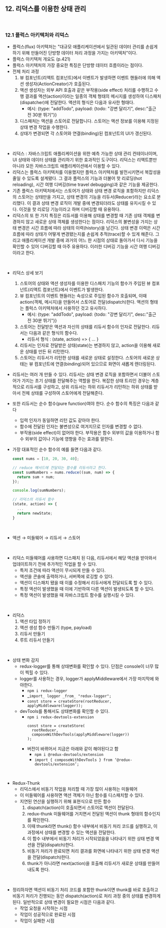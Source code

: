 ## 12. 리덕스를 이용한 상태 관리

<br>

### 12.1 플럭스 아키텍처와 리덕스

- 플럭스(flux) 아키텍처는 "대규모 애플리케이션에서 일관된 데이터 관리를 손쉽게 하기 위해 만들어진 단방향 데이터 처리 과정을 가지는 아키텍처"이다.
- 플럭스 아키텍처 개요도 (p.421)
- 플럭스 아키텍처의 가장 중요한 특징은 단방향 데이터 흐름이라는 점이다.
- 전체 처리 과정
  1. 뷰 컴포넌트(리액트 컴포넌트)에서 이벤트가 발생하면 이벤트 핸들러에 의해 액션 생성자(ActionCreator)가 호출된다.
  2. 액션 생성자는 외부 API 호출과 같은 부작용(side effect) 처리를 수행하고 수행 결과를 액션(action)이라는 일종의 객체 형태의 메시지를 생성하여 디스패처(dispatcher)에 전달한다. 액션의 형식은 다음과 유사한 형태다.
     - 예시: {type: "addTodo", payload: {todo: "강변 달리기", desc:"출근 전 30분 뛰기"}}
  3. 디스패처는 액션을 스토어로 전달합니다. 스토어는 액션 정보를 이용해 지정된 상태 변경 작업을 수행한다.
  4. 상태가 변경되면 각 스토어와 연결(binding)된 컴포넌트의 UI가 갱신된다.

<br>

- 리덕스 : 자바스크립트 애플리케이션을 위한 예측 가능한 상태 관리 컨테이너이며, UI 상태와 데이터 상태를 관리하기 위한 효과적인 도구이다. 리덕스는 리액트뿐만 아니라 모든 자바스크립트 애플리케이션에서 이용할 수 있다.
- 리덕스는 플럭스 아키텍처를 이용했지만 플럭스 아키텍처를 발전시키면서 복잡성을 줄일 수 있도록 설계됐다. 그 결과 플럭스의 기능과 더불어 핫 리로딩(hot reloading), 시간 여행 디버깅(time travel debugging)과 같은 기능을 제공한다.
- 기존 플럭스 아키텍처에서는 스토어가 상태와 상태 변경 로직을 포함하지만 리덕스의 스토어는 상태만을 가지고, 상태 변경의 기능을 리듀서(Reducer)라는 요소로 분리했다. 이 결과 상태 변경 로직이 개발 중에 변경되더라도 상태를 유지시킬 수 있다. 이것을 핫 리로딩 기능이라고 하며 디버깅할 때 유용하다.
- 리덕스의 또 한 가지 특징은 리듀서를 이용해 상태를 변경할 때 기존 상태 객체를 변경하지 않고 새로운 상태 객체를 생성한다는 점이다. 리덕스의 불변성을 가지는 상태 변경은 시간 흐름에 따라 상태의 이력(history)을 남긴다. 상태 변경 이력은 시간 흐름에 따라 상태가 어떻게 변경됐는지를 손쉽게 추적(trace)할 수 있게 해준다. 그리고 애플리케이션 개발 중에 과거의 어느 한 시점의 상태로 돌아가서 다시 기능을 확인할 수 있어 디버깅할 때 아주 유용하다. 이러한 디버깅 기능을 시간 여행 디버깅이라고 한다.

<br>

- 리덕스 상세 보기
  1. 스토어의 상태와 액션 생성자를 이용한 디스패치 기능의 함수가 주입된 뷰 컴포넌트(리액트 컴포넌트)에서 이벤트가 발생한다.
  2. 뷰 컴포넌트의 이벤트 핸들러는 속성으로 주입된 함수가 호출되며, 이때 action(객체, 메시지)을 만들어서 스토어로 전달(dispatch)한다. 액션의 형태는 플럭스 아키텍처에서 사용하던 것고 유사하다.
     - 예시: {type: "addTodo", payload: {todo: "강변 달리기", desc:"출근 전 30분 뛰기"}}
  3. 스토어는 전달받은 액션과 자신의 상태를 리듀서 함수의 인자로 전달한다. 리듀서는 다음과 같은 형식의 함수다.
     - 리듀서 형식 : (state, action) => { ... }
  4. 리듀서는 인자로 전달받은 상태(state)는 변경하지 않고, action을 이용해 새로운 상태를 만든 뒤 리턴한다.
  5. 스토어는 리듀서가 리턴한 상태를 새로운 상태로 설정한다. 스토어의 새로운 상태는 뷰 컴포넌트에 연결(binding)되어 있으므로 화면이 새롭게 렌더링된다.
- 리듀서는 여러 개 만들 수 있다. 리듀서는 상태 변경 로직을 포함하면서 더불어 스토어가 가지는 초기 상태를 전달해주는 역할을 한다. 복잡한 상태 트리인 경우는 계층적으로 리듀서를 구성하고, 상위 리듀서는 하위 리듀서가 리턴하는 하위 상태를 받아서 전체 상태를 구성하여 스토어에게 전달해준다.
- 또한 리듀서는 순수 함수(pure function)여야 한다. 순수 함수의 특징은 다음과 같다
  - 입력 인자가 동일하면 리턴 값도 같아야 한다.
  - 함수에 전달된 인자는 불변성으로 여겨지므로 인자를 변경할 수 없다.
  - 부작용(side effect)이 없어야 한다. 부작용은 함수 외부의 값을 이용하거나 함수 외부의 값이나 기능에 영향을 주는 효과를 말한다.
- 가장 대표적인 순수 함수의 예를 들면 다음과 같다.

  ```javascript
  const nums = [10, 20, 30, 40];

  // reduce 메서드에 전달되는 함수를 리듀서라고 한다.
  const sumNumbers = nums.reduce((sum, num) => {
    return sum + num;
  });

  console.log(sumNumbers);

  // 리덕스의 리듀서 함수
  (state, action) => {
    ...
    return newState;
  }
  ```

<br>

- 액션 → 미들웨어 → 리듀서 → 스토어

<br>

- 리덕스 미들웨어를 사용하면 디스패치 된 다음, 리듀서에서 해당 액션을 받아와서 업데이트하기 전에 추가적인 작업을 할 수 있다.
  - 특저 조건에 따라 액션이 무시되게 만들 수 있다.
  - 액션을 콘솔에 출력하거나, 서버쪽에 로깅할 수 있다.
  - 액션이 디스패치 됐을 때 이를 수정해서 리듀서에게 전달되도록 할 수 있다.
  - 특정 액션이 발생했을 때 이에 기반하여 다른 액션이 발생되도록 할 수 있다.
  - 특정 액션이 발생했을 때 자바스크립트 함수를 실행시킬 수 있다.

<br>

- 리덕스
  1. 액션 타입 정하기
  2. 액션 생성 함수 만들기 (type, payload)
  3. 리듀서 만들기
  4. 루트 리듀서 만들기

<br>

- 상태 변화 감지
  - redux-logger를 통해 상태변화를 확인할 수 있다. 단점은 console이 너무 많이 찍힐 수 있다.
  - logger를 사용하는 경우, logger가 applyMiddleware에서 가장 마지막에 와야한다.
    - `npm i redux-logger`
    - _`import_ logger _from_ "redux-logger";`
    - `const store = createStore(rootReducer, applyMiddleware(logger));`
  - devTools를 통해서도 상태변화를 확인할 수 있다.
    - `npm i redux-devtools-extension`
      ```
      const store = createStore(
        rootReducer,
        composeWithDevTools(applyMiddleware(logger))
      );
      ```
    - 버전이 바뀌어서 지금은 아래와 같이 해야된다고 함
      - `npm i @redux-devtools/extension`
      - `import { composeWithDevTools } from ‘@redux-devtools/extension’;`

<br>

- Redux-Thunk
  - 리덕스에서 비동기 작업을 처리할 때 가장 많이 사용하는 미들웨어
  - 이 미들웨어를 사용하면 액션 객체가 아닌 함수를 디스패치할 수 있다.
  - 지연된 연산을 실행하기 위해 표현식으로 만든 함수
    1. dispatch(action)이 호출되면서 스토어로 액션이 전달된다.
    2. redux-thunk 미들웨어를 거치면서 전달된 액션이 thunk 형태의 함수인지를 확인한다.
    3. 이때 thunk라면 thunk() 함수 내부에서 비동기 처리 코드를 실행하고, 이 과정에서 상태를 변경할 수 있는 액션을 전달한다.
    4. 이 함수 내부에서 비동기 처리가 시작되었음을 나타내기 위한 상태 변경 액션을 전달(dispatch)한다.
    5. 비동기 처리가 완료되면 처리 결과를 화면에 나타내기 위한 상태 변경 액션을 전달(dispatch)한다.
    6. thunk가 아니라면 next(action)을 호출해 리듀서가 새로운 상태를 만들어내도록 한다.

<br>

- 정리하자면 액션이 비동기 처리 코드를 포함한 thunk이면 thunk를 바로 호출하고 비동기 처리가 진행되는 동안 dispatch(action)로 처리 과정 중의 상태를 변경하게 된다. 일반적으로 상태 변경이 필요한 시점은 다음과 같다.
  - 작업 요청을 시작하는 시점
  - 작업이 성공적으로 완료된 시점
  - 작업이 실패한 시점
